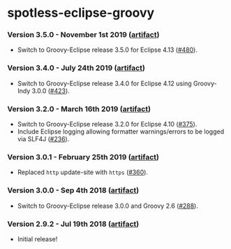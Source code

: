 # spotless-eclipse-groovy

### Version 3.5.0 - November 1st 2019 ([artifact]([jcenter](https://bintray.com/diffplug/opensource/spotless-eclipse-groovy)))

* Switch to Groovy-Eclipse release 3.5.0 for Eclipse 4.13 ([#480](https://github.com/diffplug/spotless/issues/480)).

### Version 3.4.0 - July 24th 2019 ([artifact]([jcenter](https://bintray.com/diffplug/opensource/spotless-eclipse-groovy)))

* Switch to Groovy-Eclipse release 3.4.0 for Eclipse 4.12 using Groovy-Indy 3.0.0  ([#423](https://github.com/diffplug/spotless/pull/423)).

### Version 3.2.0 - March 16th 2019 ([artifact]([jcenter](https://bintray.com/diffplug/opensource/spotless-eclipse-groovy)))

* Switch to Groovy-Eclipse release 3.2.0 for Eclipse 4.10 ([#375](https://github.com/diffplug/spotless/pull/375)).
* Include Eclipse logging allowing formatter warnings/errors to be logged via SLF4J ([#236](https://github.com/diffplug/spotless/issues/236)).

### Version 3.0.1 - February 25th 2019 ([artifact]([jcenter](https://bintray.com/diffplug/opensource/spotless-eclipse-groovy)))

* Replaced `http` update-site with `https` ([#360](https://github.com/diffplug/spotless/issues/360)).

### Version 3.0.0 - Sep 4th 2018 ([artifact]([jcenter](https://bintray.com/diffplug/opensource/spotless-eclipse-groovy)))

* Switch to Groovy-Eclipse release 3.0.0 and Groovy 2.6 ([#288](https://github.com/diffplug/spotless/issues/288)).

### Version 2.9.2 - Jul 19th 2018 ([artifact]([jcenter](https://bintray.com/diffplug/opensource/spotless-eclipse-groovy)))

* Initial release!
